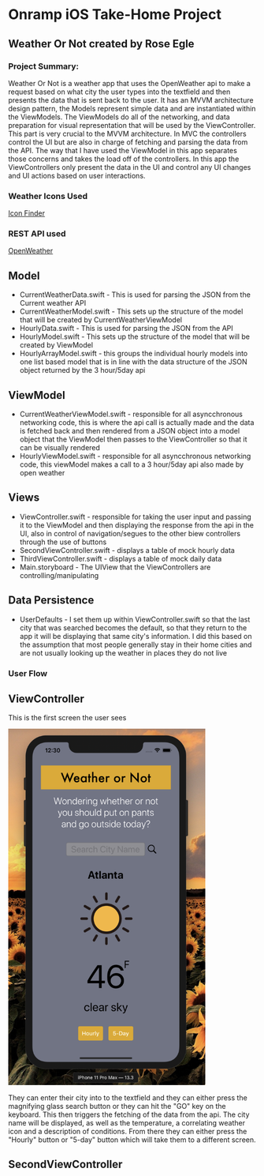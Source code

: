 # Onramp iOS Take-Home Project 

## Weather Or Not created by Rose Egle

### Project Summary:

Weather Or Not is a weather app that uses the OpenWeather api to make a request based on what city the user types into the textfield and then presents the data that is sent back to the user.  It has an MVVM architecture design pattern, the Models represent simple data and are instantiated within the ViewModels.  The ViewModels do all of the networking, and data preparation for visual representation that will be used by the ViewController.  This part is very crucial to the MVVM architecture.  In MVC the controllers control the UI but are also in charge of fetching and parsing the data from the API.  The way that I have used the ViewModel in this app separates those concerns and takes the load off of the controllers.  In this app the ViewControllers only present the data in the UI and control any UI changes and UI actions based on user interactions.

### Weather Icons Used
[Icon Finder](https://www.iconfinder.com/iconsets/weather-color-2)

### REST API used
[OpenWeather](https://openweathermap.org/current)

## Model

* CurrentWeatherData.swift -  This is used for parsing the JSON from the Current weather API
* CurrentWeatherModel.swift - This sets up the structure of the model that will be created by CurrentWeatherViewModel
* HourlyData.swift - This is used for parsing the JSON from the API
* HourlyModel.swift - This sets up the structure of the model that will be created by ViewModel
* HourlyArrayModel.swift - this groups the individual hourly models into one list based model that is in line with the data structure of the JSON object returned by the 3 hour/5day api

## ViewModel 

* CurrentWeatherViewModel.swift - responsible for all asyncchronous networking code, this is where the api call is actually made and the data is fetched back and then rendered from a JSON object into a model object that the ViewModel then passes to the ViewController so that it can be visually rendered
* HourlyViewModel.swift - responsible for all asyncchronous networking code, this viewModel makes a call to a 3 hour/5day api also made by open weather

## Views

* ViewController.swift - responsible for taking the user input and passing it to the ViewModel and then displaying the response from the api in the UI, also in control of navigation/segues to the other biew controllers through the use of buttons
* SecondViewController.swift - displays a table of mock hourly data
* ThirdViewController.swift - displays a table of mock daily data
* Main.storyboard - The UIView that the ViewControllers are controlling/manipulating

## Data Persistence

* UserDefaults - I set them up within ViewController.swift so that the last city that was searched becomes the default, so that they return to the app it will be displaying that same city's information.  I did this based on the assumption that most people generally stay in their home cities and are not usually looking up the weather in places they do not live  


### User Flow

## ViewController

This is the first screen the user sees

<img src="ViewController.png" width="400"/> 

They can enter their city into to the textfield and they can either press the magnifying glass search button or they can hit the "GO" key on the keyboard.  This then triggers the fetching of the data from the api.  The city name will be displayed, as well as the temperature, a correlating weather icon and a description of conditions.  From there they can either press the "Hourly" button or "5-day" button which will take them to a different screen.

## SecondViewController








 









